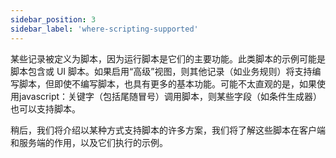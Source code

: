 ```yaml
---
sidebar_position: 3
sidebar_label: 'where-scripting-supported'
---
```

某些记录被定义为脚本，因为运行脚本是它们的主要功能。此类脚本的示例可能是脚本包含或 UI 脚本。如果启用“高级”视图，则其他记录（如业务规则）将支持编写脚本，但即使不编写脚本，也具有更多的基本功能。可能不太直观的是，如果使用javascript：关键字（包括尾随冒号）调用脚本，则某些字段（如条件生成器）也可以支持脚本。

稍后，我们将介绍以某种方式支持脚本的许多方案，我们将了解这些脚本在客户端和服务端的作用，以及它们执行的示例。